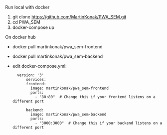 Run local with docker
1. git clone https://github.com/MartinKonak/PWA_SEM.git
2. cd PWA_SEM
3. docker-compose up


On docker hub
- docker pull martinkonak/pwa_sem-frontend
- docker pull martinkonak/pwa_sem-backend
- edit docker-compose.yml:

        version: '3'
            services:
            frontend:
              image: martinkonak/pwa_sem-frontend
              ports:
                - "80:80"  # Change this if your frontend listens on a different port

            backend:
              image: martinkonak/pwa_sem-backend
              ports:
                - "3000:3000"  # Change this if your backend listens on a different port
